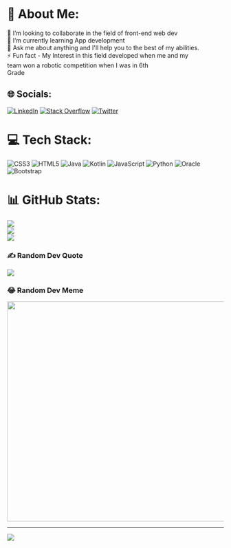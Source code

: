 # 💫 About Me:
👯 I’m looking to collaborate in the field of front-end web dev<br>🌱 I’m currently learning App development<br>💬 Ask me about anything and I'll help you to the best of my abilities.<br>⚡ Fun fact - My Interest in this field developed when me and my<br>                          team won a robotic competition when I was in  6th<br>                          Grade


## 🌐 Socials:
[![LinkedIn](https://img.shields.io/badge/LinkedIn-%230077B5.svg?logo=linkedin&logoColor=white)](https://linkedin.com/in/saksham-rawat-noven) [![Stack Overflow](https://img.shields.io/badge/-Stackoverflow-FE7A16?logo=stack-overflow&logoColor=white)](https://stackoverflow.com/users/No_ven) [![Twitter](https://img.shields.io/badge/Twitter-%231DA1F2.svg?logo=Twitter&logoColor=white)](https://twitter.com/drip_SOMIA) 

# 💻 Tech Stack:
![CSS3](https://img.shields.io/badge/css3-%231572B6.svg?style=for-the-badge&logo=css3&logoColor=white) ![HTML5](https://img.shields.io/badge/html5-%23E34F26.svg?style=for-the-badge&logo=html5&logoColor=white) ![Java](https://img.shields.io/badge/java-%23ED8B00.svg?style=for-the-badge&logo=java&logoColor=white) ![Kotlin](https://img.shields.io/badge/kotlin-%230095D5.svg?style=for-the-badge&logo=kotlin&logoColor=white) ![JavaScript](https://img.shields.io/badge/javascript-%23323330.svg?style=for-the-badge&logo=javascript&logoColor=%23F7DF1E) ![Python](https://img.shields.io/badge/python-3670A0?style=for-the-badge&logo=python&logoColor=ffdd54) ![Oracle](https://img.shields.io/badge/Oracle-F80000?style=for-the-badge&logo=oracle&logoColor=white) ![Bootstrap](https://img.shields.io/badge/bootstrap-%23563D7C.svg?style=for-the-badge&logo=bootstrap&logoColor=white)
# 📊 GitHub Stats:
![](https://github-readme-stats.vercel.app/api?username=No-ven&theme=dracula&hide_border=false&include_all_commits=false&count_private=false)<br/>
![](https://github-readme-streak-stats.herokuapp.com/?user=No-ven&theme=dracula&hide_border=false)<br/>
![](https://github-readme-stats.vercel.app/api/top-langs/?username=No-ven&theme=dracula&hide_border=false&include_all_commits=false&count_private=false&layout=compact)

### ✍️ Random Dev Quote
![](https://quotes-github-readme.vercel.app/api?type=horizontal&theme=radical)

### 😂 Random Dev Meme
<img src="https://random-memer.herokuapp.com/" width="512px"/>

---
[![](https://visitcount.itsvg.in/api?id=No-ven&icon=0&color=0)](https://visitcount.itsvg.in)

